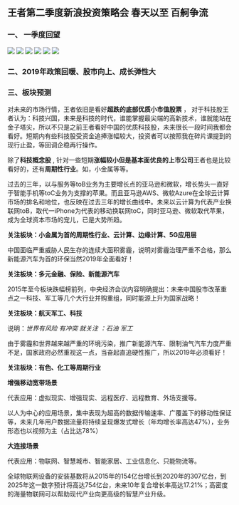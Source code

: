 ## 王者第二季度新浪投资策略会  春天以至 百舸争流

### 一、 一季度回望

![](https://mmbiz.qpic.cn/mmbiz_png/4iaE7bB4HCjf9oGwWtu67CiaFYZ4Lian2uZKXHXGz5X4D3mckSYvsicOexX7npfJ1ibTGwc6PKWcHPeib0s7SoYAKFQg/0?wx_fmt=png)
![](https://mmbiz.qpic.cn/mmbiz_png/4iaE7bB4HCjf9oGwWtu67CiaFYZ4Lian2uZVkM4LiaNCfIgiam242dMZA7zxIwo9EnYOGTI6icpSicm54icVz8xRltotTQ/0?wx_fmt=png)
![](https://mmbiz.qpic.cn/mmbiz_png/4iaE7bB4HCjf9oGwWtu67CiaFYZ4Lian2uZeyAABBjbZiaj5ia0crD5l9dBAbKguoYSnibZUJqY2tRBnYOybkdia3HqpA/0?wx_fmt=png)
![](https://mmbiz.qpic.cn/mmbiz_png/4iaE7bB4HCjf9oGwWtu67CiaFYZ4Lian2uZHlGiaVDAcTiajwPqDyd15EqrzFM1dZ8wDPCXib1KkBkWAGXdZ1qU8RSiaw/0?wx_fmt=png)
![](https://mmbiz.qpic.cn/mmbiz_png/4iaE7bB4HCjf9oGwWtu67CiaFYZ4Lian2uZ7rO6icP6NPkJRoB35vvHOx4jvMzu1uAiar3ibNJhgiaybybmUbrpFbMhkw/0?wx_fmt=png)
![](https://mmbiz.qpic.cn/mmbiz_png/4iaE7bB4HCjf9oGwWtu67CiaFYZ4Lian2uZflPHnkZJ58q8Emsibpt8ZTLXpqA04YZyaEF5ep31JdUsn8JqpRsN47Q/0?wx_fmt=png)


### 二、2019年政策回暖、股市向上、成长弹性大

### 三、板块预测

对未来的市场行情，王者依旧是看好**超跌的底部优质小市值股票** ， 对于科技股王者认为：科技兴国，未来是科技的时代，谁能掌握最尖端的高新技术，谁就能站在金子塔尖，所以不只是之前王者看好中国的优质科技股，未来很长一段时间我都会看好。短期内有些科技股受资金追捧涨幅较大，投资者可以按照我在碎片课提到的现行止盈，等回调企稳再行操作。


除了**科技概念股** , 针对一些短期**涨幅较小但是基本面优良的上市公司**王者也是比较看好的，还有**周期性行业**。如，小金属等等。

过去的三年，以与服务等toB业务为主要增长点的亚马逊和微软，增长势头一直好于智能手机等toC业务为支撑的苹果。而且亚马逊AWS、微软Azure在全球云计算市场的排名和地位，也反映在过去三年的增长曲线中。未来以云计算为代表产业换联网toB，取代一iPhone为代表的移动换联网toC，同时亚马逊、微软取代苹果，成为全球资本市场的宠儿，已是大势所趋。

**关注板块：小金属为首的周期性行业、云计算、边缘计算、5G应用层**


中国面临严重威胁人民生存的连续大面积雾霾，说明对雾霾治理严重不合格，那么新能源汽车为首的环保当然2019年全面看好！

**关注板块：多元金融、保险、新能源汽车**

2015年至今板块跌幅榜前列，中央经济会议内容明确提出：未来中国股市改革重点之一科技、军工等几个大行业并购重组，同时能源上升为国家战略！

**关注板块：航天军工、科技**

说明：*世界有风险 有冲突 就关注 ：石油 军工*

由于雾霾和世界越来越严重的环境污染，推广新能源汽车、限制油气汽车力度严重不足，国家政府必然重视这一点，当奋起直追硬性推广，所以2019年必须看好！


**关注板块：有色、化工等周期行业**



**增强移动宽带场景**

代表应用：虚拟现实、增强现实、远程医疗、远程教育、外场支援等。

以人为中心的应用场景，集中表现为超高的数据传输速率、广覆盖下的移动性保证等，未来几年用户数据流量将持续呈现爆发式增长（年均增长率高达47%），业务形态也以视频为主（占比达78%）

**大连接场景**

代表应用：物联网、智慧城市、智能家居、工业信息化、只能物流等。

全球物联网设备的安装基数将从2015年的154亿台增长到2020年的307亿台，到2025年这一数字预计将高达754亿台，未来10年复合增长率高达17.21%；高密度的海量物联网可以帮助现代产业向更高级的智慧产业升级。



